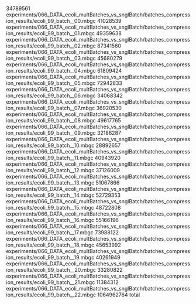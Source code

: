   34789561 experiments/066_DATA_ecoli_multBatches_vs_snglBatch/batches_compression_results/ecoli_99_batch__00.mbgc
  41028539 experiments/066_DATA_ecoli_multBatches_vs_snglBatch/batches_compression_results/ecoli_99_batch__01.mbgc
  49359638 experiments/066_DATA_ecoli_multBatches_vs_snglBatch/batches_compression_results/ecoli_99_batch__02.mbgc
  87341560 experiments/066_DATA_ecoli_multBatches_vs_snglBatch/batches_compression_results/ecoli_99_batch__03.mbgc
  45680279 experiments/066_DATA_ecoli_multBatches_vs_snglBatch/batches_compression_results/ecoli_99_batch__04.mbgc
  61809424 experiments/066_DATA_ecoli_multBatches_vs_snglBatch/batches_compression_results/ecoli_99_batch__05.mbgc
  72942833 experiments/066_DATA_ecoli_multBatches_vs_snglBatch/batches_compression_results/ecoli_99_batch__06.mbgc
  34068342 experiments/066_DATA_ecoli_multBatches_vs_snglBatch/batches_compression_results/ecoli_99_batch__07.mbgc
  36920530 experiments/066_DATA_ecoli_multBatches_vs_snglBatch/batches_compression_results/ecoli_99_batch__08.mbgc
  49617765 experiments/066_DATA_ecoli_multBatches_vs_snglBatch/batches_compression_results/ecoli_99_batch__09.mbgc
  32186287 experiments/066_DATA_ecoli_multBatches_vs_snglBatch/batches_compression_results/ecoli_99_batch__10.mbgc
  28892657 experiments/066_DATA_ecoli_multBatches_vs_snglBatch/batches_compression_results/ecoli_99_batch__11.mbgc
  40943920 experiments/066_DATA_ecoli_multBatches_vs_snglBatch/batches_compression_results/ecoli_99_batch__12.mbgc
  37126009 experiments/066_DATA_ecoli_multBatches_vs_snglBatch/batches_compression_results/ecoli_99_batch__13.mbgc
  51067866 experiments/066_DATA_ecoli_multBatches_vs_snglBatch/batches_compression_results/ecoli_99_batch__14.mbgc
  52729353 experiments/066_DATA_ecoli_multBatches_vs_snglBatch/batches_compression_results/ecoli_99_batch__15.mbgc
  48722808 experiments/066_DATA_ecoli_multBatches_vs_snglBatch/batches_compression_results/ecoli_99_batch__16.mbgc
  55166196 experiments/066_DATA_ecoli_multBatches_vs_snglBatch/batches_compression_results/ecoli_99_batch__17.mbgc
  73988122 experiments/066_DATA_ecoli_multBatches_vs_snglBatch/batches_compression_results/ecoli_99_batch__18.mbgc
  45653992 experiments/066_DATA_ecoli_multBatches_vs_snglBatch/batches_compression_results/ecoli_99_batch__19.mbgc
  40261949 experiments/066_DATA_ecoli_multBatches_vs_snglBatch/batches_compression_results/ecoli_99_batch__20.mbgc
  33280822 experiments/066_DATA_ecoli_multBatches_vs_snglBatch/batches_compression_results/ecoli_99_batch__21.mbgc
  11384312 experiments/066_DATA_ecoli_multBatches_vs_snglBatch/batches_compression_results/ecoli_99_batch__22.mbgc
1064962764 total
